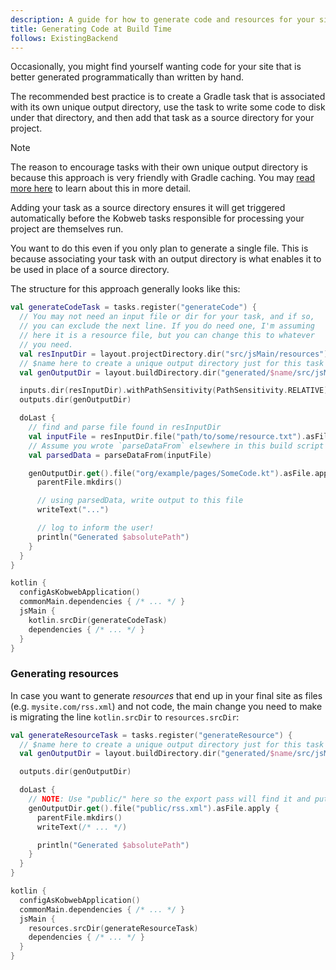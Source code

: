 ```yaml
---
description: A guide for how to generate code and resources for your site from your build script.
title: Generating Code at Build Time
follows: ExistingBackend
---
```


Occasionally, you might find yourself wanting code for your site that is better generated programmatically than written
by hand.

The recommended best practice is to create a Gradle task that is associated with its own unique output directory, use
the task to write some code to disk under that directory, and then add that task as a source directory for your project.

> [!NOTE]
> The reason to encourage tasks with their own unique output directory is because this approach is very friendly with
> Gradle caching. You may [read more here](https://docs.gradle.org/current/userguide/build_cache_concepts.html#concepts_overlapping_outputs)
> to learn about this in more detail.
>
> Adding your task as a source directory ensures it will get triggered automatically before the Kobweb tasks responsible
> for processing your project are themselves run.

You want to do this even if you only plan to generate a single file. This is because associating your task with an
output directory is what enables it to be used in place of a source directory.

The structure for this approach generally looks like this:

```kotlin 1-29,35 "site/build.gradle.kts
val generateCodeTask = tasks.register("generateCode") {
  // You may not need an input file or dir for your task, and if so,
  // you can exclude the next line. If you do need one, I'm assuming
  // here it is a resource file, but you can change this to whatever
  // you need.
  val resInputDir = layout.projectDirectory.dir("src/jsMain/resources")
  // $name here to create a unique output directory just for this task
  val genOutputDir = layout.buildDirectory.dir("generated/$name/src/jsMain/kotlin")

  inputs.dir(resInputDir).withPathSensitivity(PathSensitivity.RELATIVE)
  outputs.dir(genOutputDir)

  doLast {
    // find and parse file found in resInputDir
    val inputFile = resInputDir.file("path/to/some/resource.txt").asFile
    // Assume you wrote `parseDataFrom` elsewhere in this build script
    val parsedData = parseDataFrom(inputFile) 

    genOutputDir.get().file("org/example/pages/SomeCode.kt").asFile.apply {
      parentFile.mkdirs()

      // using parsedData, write output to this file
      writeText("...")

      // log to inform the user!
      println("Generated $absolutePath")
    }
  }
}

kotlin {
  configAsKobwebApplication()
  commonMain.dependencies { /* ... */ }
  jsMain { 
    kotlin.srcDir(generateCodeTask) 
    dependencies { /* ... */ }
  }
}
```

### Generating resources

In case you want to generate *resources* that end up in your final site as files (e.g. `mysite.com/rss.xml`) and not
code, the main change you need to make is migrating the line `kotlin.srcDir` to `resources.srcDir`:

```kotlin 1-16,22 "site/build.gradle.kts"
val generateResourceTask = tasks.register("generateResource") {
  // $name here to create a unique output directory just for this task
  val genOutputDir = layout.buildDirectory.dir("generated/$name/src/jsMain/resources")

  outputs.dir(genOutputDir)

  doLast {
    // NOTE: Use "public/" here so the export pass will find it and put it into the final site
    genOutputDir.get().file("public/rss.xml").asFile.apply {
      parentFile.mkdirs()
      writeText(/* ... */)

      println("Generated $absolutePath")
    }
  }
}

kotlin {
  configAsKobwebApplication()
  commonMain.dependencies { /* ... */ }
  jsMain {
    resources.srcDir(generateResourceTask)
    dependencies { /* ... */ }
  }
}
```

